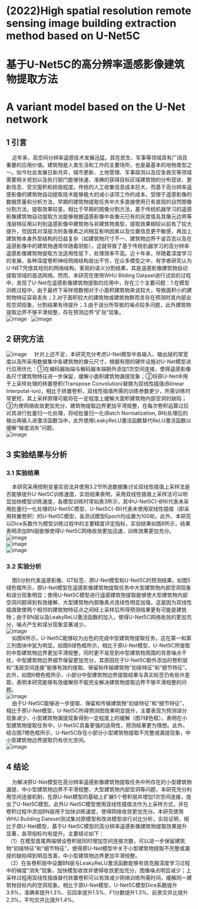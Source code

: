 # (2022)High spatial resolution remote sensing image building extraction method based on U-Net5C
# 基于U-Net5C的高分辨率遥感影像建筑物提取方法
# A variant model based on the U-Net network

## 1 引言
&nbsp;&nbsp;&nbsp;&nbsp;近年来，高空间分辨率遥感技术发展迅猛，其在民生、军事等领域具有广阔且重要的应用价值。建筑物是人类生活和工作的主要场所，也是最基本的地物类型之一。如今社会发展日新月异，城市更新、土地管理、军事探测以及应急救灾等领域需要相关规划以及执行部门能够快速、准确的获得目标区域建筑物的分布现状、更新信息、受灾面积和损毁程度。传统的人工收集信息成本巨大，而基于高分辨率遥感影像的建筑物自动提取技术能够极大的减小该项工作的成本。受限于遥感影像的数据质量和分析方法，早期的建筑物提取任务中大多直接使用已有直观的自然图像分割方法，提取效果较差。相比于早期的图像分割方法，基于传统机器学习的遥感影像建筑物自动提取方法能够根据遥感影像中各像元已有的灰度值及其像元边界等浅层特征用以判别遥感影像中建筑物与非建筑物类型，提取效果相较以前有了较大提升，但因其对深层次的各像素之间相互影响因素以及位置信息更不敏感，再加上建筑物本身外型结构的日益复杂（如建筑物尺寸不一、建筑物边界千姿百态以及在遥感影像中的建筑物通常伴随着阴影），这就导致了基于传统机器学习的高分辨率遥感影像建筑物提取方法适用性低下，处理效率不高。近十年来，伴随着深度学习的发展，各种深度卷积神经网络结构层出不穷，在众多模型之中，有学者研究认为U-NET凭借其规则的网络结构，客观的语义分割结果，其是遥感影像建筑物自动提取领域的首选网络。然而，本研究在使用WHU Bilding Dataset进行试验的过程中，发现了U-Net在遥感影像建筑物提取的应用中，存在三个主要问题：1.在模型训练过程中，由于最终下采样倍数相对于小面积建筑物来说较大，导致面积小的建筑物特征容易丢失；2.对于面积较大的建筑物或建筑物群而言存在预测时其内部出现空洞现象，分割结果有待提升；3.由于误分所导致的噪点较多问题，此外建筑物提取边界不够平滑规整，存在预测边界“扩张”现象。  
![image](https://github.com/user-attachments/assets/61d4c622-9e42-4626-bb8a-c3bbe1dc7d75)
&nbsp;&nbsp;![image](https://github.com/user-attachments/assets/bee2a321-441f-4bd2-90c9-e5e930c55406)  

## 2 研究方法
![image](https://github.com/user-attachments/assets/aa7a3637-6eaf-4478-bf42-8a94ce15e45d)
&nbsp;&nbsp;&nbsp;&nbsp;针对上述不足，本研究充分考虑U-Net模型中各输入、输出层的常宽度以及所采用数据集中各建筑物的像元尺寸，根据有限的硬件设施对U-Net模型进行应用优化：①在编码器始端与解码器末端额外添加1次空间连接，使得遥感影像各尺寸建筑物特征进一步保留，缓解小面积建筑物漏提现象；②将原U-Net中用于上采样处理的转置卷积(Transpose Convolution)替换为双线性插值(Bilinear Interpolat-ion)，相比于转置卷积，双线性插值所需的训练参数更少，所需训练时常更短，其上采样原理可能将在一定程度上缓解大面积建筑物内部空洞的缺陷；③为使网络收敛更加充分，建筑物提取边界更加平滑规整，在每次卷积运算过后对其进行批量归一化处理，将经批量归一化(Batch Normalization, BN)处理后的输出再输入进激活函数当中，此外使用LeakyReLU激活函数替代ReLU激活函数以缓解“梯度消失”问题。  
![image](https://github.com/user-attachments/assets/e9587e1b-7d8a-4d1d-b196-685bc23b660a)  

## 3 实验结果与分析
### 3.1 实验结果
&nbsp;&nbsp;&nbsp;&nbsp;本研究采用控制变量实验法并使用3.2节所选数据集讨论双线性插值上采样法是否能够提升U-Net5C训练速度，实验结果表明，采用双线性插值上采样法可以明显加快模型训练速度，各模型训练时常如表3所示，其中U-Net5C(-BN)代表未采用批量归一化处理的U-Net5C模型，U-Net5C(-BI)代表未使用双线性插值（即采用转置卷积）的U-Net5C模型，各测试模型Epoch均设置为100轮。此外，本研究以Dice系数作为模型训练过程中的主要精度评定指标，实验结果如图8所示，结果表明添加BN层能够使得U-Net5C网络收敛更加迅速，训练效果更加充分。  
![image](https://github.com/user-attachments/assets/4b509256-cbcd-41d2-b362-2c0e458ddcf1)  
![image](https://github.com/user-attachments/assets/d4525e66-136c-4256-b8d4-c20e199e5c51)  
![image](https://github.com/user-attachments/assets/de368906-7aa6-4503-a44f-c6724bbe397e)  

### 3.2 实验分析
&nbsp;&nbsp;&nbsp;&nbsp;图5分别代表遥感影像、GT标签、原U-Net模型和U-Net5C的预测结果。如图5绿色框所示，原U-Net模型在遥感影像建筑物提取任务中大型建筑物内部空洞现象和误分现象明显；使用U-Net5C模型进行遥感建筑物提取能够使大型建筑物内部空洞问题得到有效缓解，大型建筑物内部像素点连续性明显加强，这是因为双线性插值致使两个相邻的建筑物特征点之间经上采样后所得预测结果更有可能是建筑物；由于BN层以及LeakyReLU激活函数的加入，使得U-Net5C网络收敛的更加充分，噪点产生和误分现象显著减少。  
![image](https://github.com/user-attachments/assets/928bebd8-4ef8-4008-9943-862942a56549)  
&nbsp;&nbsp;&nbsp;&nbsp;如图6所示，U-Net5C能够较为出色的完成中型建筑物提取任务，这在第一和第三列图块中犹为明显。如图6绿色框所示，相比于原U-Net模型，U-Net5C所提取的中型建筑物边界更加平滑规整，同时更不易受到中型建筑物周围的背景噪点干扰，中型建筑物边界细节保留更加充分，其原因在于U-Net5C额外添加的卷积层和“浅层空间连接”能够有效的提取、保留和传输建筑物“初级特征”和“细节特征”。此外，如图6橙色框所示，小部分中型建筑物边界提取结果与真实标签仍有些许差距，表明本研究能够有效缓解但不能完全解决建筑物提取边界不够平滑规整的问题。  
![image](https://github.com/user-attachments/assets/ed4fb96a-e614-42c0-9a9c-e78439200d8f)  
&nbsp;&nbsp;&nbsp;&nbsp;由于U-Net5C能够进一步提取、保留和传输建筑物“初级特征”和“细节特征”，相比于原U-Net模型，U-Net5C所得预测图效果明显提升，主要表现为预测误分现象减少，小型建筑物漏提现象得到一定程度上的缓解（图7绿色框）。表明在小型建筑物提取任务中，U-Net5C具备更强的适用性，预测结果更为理想。此外，结合图7橙色框所示，U-Net5C存在小部分小型建筑物提取不完整或漏提现象，中小型建筑物边界提取仍有优化空间。  
![image](https://github.com/user-attachments/assets/0c7567e4-13d6-4bdd-b622-291268b7633b)  

## 4 结论
&nbsp;&nbsp;&nbsp;&nbsp;为解决原U-Net模型在高分辨率遥感影像建筑物提取任务中所存在的小型建筑物漏提、中小型建筑物边界不平滑规整、大型建筑物内部空洞等问题，本研究充分利用空间连接机制，在原U-Net模型的基础上扩展5个卷积层并增加1次空间连接，提出了U-Net5C模型。此外U-Net5C模型使用双线性插值法作为上采样方式，并在卷积过程中添加BN层用于加快训练速度，使得网络收敛更加充分。本研究使用WHU Building Dateset测试集对原模型和改进模型进行对比分析，实验证明，相比于原U-Net模型，基于U-Net5C模型的高分辨率遥感影像建筑物提取效果提升显著，各项指标均有提升。主要结论如下：  
&nbsp;（1）在模型首尾两端增设卷积层同时增加空间连接次数，可以进一步保留建筑物“初级特征”和“细节特征”，使得原U-Net模型中关于小型建筑物提取不完整或漏提的缺陷得到明显改善，中小型建筑物边界更加平滑规整。  
&nbsp;（2）在各卷积层中设置BN层与LeakyReLU激活函数能够有效克服深度学习过程中的梯度“消失”现象，加快模型收敛并使得收敛更加充分，图像噪点明显减少；上采样过程用双线性插值替代转置卷积可以有效减少网络训练所需时间，缓解同一建筑物目标内的空洞现象。相比于原U-Net模型，U-Net5C模型Dice系数提升3.9%，准确率提升1.3%、召回率提升1.5%、F1分数提升1.3%、前景交并比提升2.3%，平均交并比提升1.4%。
